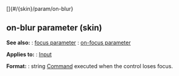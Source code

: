 []{#/{skin}/param/on-blur}
## on-blur parameter (skin)
**See also:**
:   [focus parameter](#/%7Bskin%7D/param/focus)
:   [on-focus parameter](#/%7Bskin%7D/param/on-focus)
<!-- -->
**Applies to:**
:   [Input](#/%7Bskin%7D/control/input)
<!-- -->
**Format:**
:   string
[Command](#/%7Bskin%7D/commands) executed when the control loses focus.